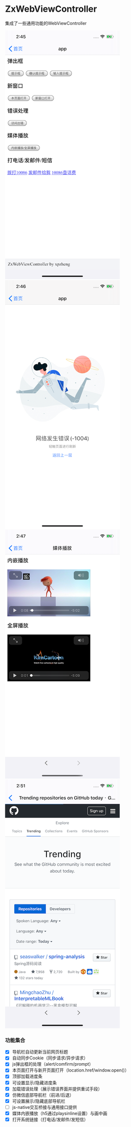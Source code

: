 # ZxWebViewController
集成了一些通用功能的WebViewController

![index](images/index.png)![error](images/error.png)![media play](images/play.png)![navigate](images/navigate.png)



### 功能集合
- [x] 导航栏自动更新当前网页标题
- [x] 自动同步Cookie（同步请求/异步请求）
- [x] js弹出框的处理（alert/comfirm/prompt）
- [x] 本页面打开与新开页面打开（location.href/window.open()） 
- [x] 顶部加载进度条
- [x] 可设置显示/隐藏进度条
- [x] 加载错误处理（展示错误界面并提供重试手段）
- [x] 仿微信底部导航栏（前进/后退） 
- [x] 可设置展示/隐藏底部导航栏
- [ ] js-native交互桥接与通用接口提供
- [x] 媒体内嵌播放（h5通过playsinline设置）与画中画
- [x] 打开系统链接（打电话/发邮件/发短信）
